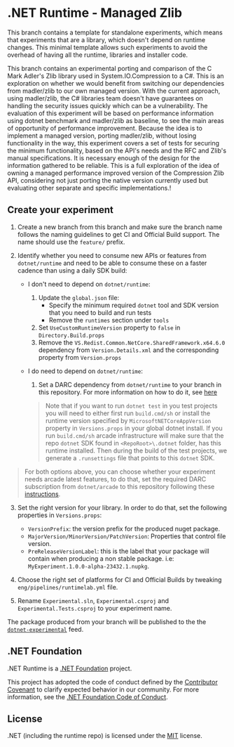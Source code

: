 # .NET Runtime - Managed Zlib

This branch contains a template for standalone experiments, which means that experiments that are a library, which doesn't depend on runtime changes. This minimal template allows such experiments to avoid the overhead of having all the runtime, libraries and installer code.

This branch contains an experimental porting and comparison of the C Mark Adler's Zlib library used in System.IO.Compression to a C#. This is an exploration on whether we would benefit from switching our dependencies from madler/zlib to our own managed version. With the current approach, using madler/zlib, the C# libraries team doesn't have guarantees on handling the security issues quickly which can be a vulnerability. 
The evaluation of this experiment will be based on performance information using dotnet benchmark and madler/zlib  as baseline,  to see the main areas of opportunity of performance improvement. Because the idea is to implement a managed version, porting madler/zlib, without losing functionality in the way, this experiment covers a set of tests for securing the minimum functionality, based on the API's needs and the RFC and Zlib's manual specifications. It is necessary enough of the design for the information gathered to be reliable. 
This is a full exploration of the idea of owning a managed performance improved version of the Compression Zlib API, considering not just porting the native version currently used but evaluating other separate and specific implementations.!


## Create your experiment

1. Create a new branch from this branch and make sure the branch name follows the naming guidelines to get CI and Official Build support. The name should use the `feature/` prefix.

2. Identify whether you need to consume new APIs or features from `dotnet/runtime` and need to be able to consume these on a faster cadence than using a daily SDK build:
    - I don't need to depend on `dotnet/runtime`:
        1. Update the `global.json` file:
             - Specify the minimum required `dotnet` tool and SDK version that you need to build and run tests
             - Remove the `runtimes` section under `tools`
        2. Set `UseCustomRuntimeVersion` property to `false` in `Directory.Build.props`
        3. Remove the `VS.Redist.Common.NetCore.SharedFramework.x64.6.0` dependency from `Version.Details.xml` and the corresponding property from `Version.props`
    - I do need to depend on `dotnet/runtime`:
        1. Set a DARC dependency from `dotnet/runtime` to your branch in this repository. For more information on how to do it, see [here](https://github.com/dotnet/arcade/blob/main/Documentation/Darc.md#darc)


        > Note that if you want to run `dotnet test` in you test projects you will need to either first run `build.cmd/sh` or install the runtime version specified by `MicrosoftNETCoreAppVersion` property in `Versions.props` in your global dotnet install. If you run `build.cmd/sh` arcade infrastructure will make sure that the repo `dotnet` SDK found in `<RepoRoot>\.dotnet` folder, has this runtime installed. Then during the build of the test projects, we generate a `.runsettings` file that points to this `dotnet` SDK.


> For both options above, you can choose whether your experiment needs arcade latest features, to do that, set the required DARC subscription from `dotnet/arcade` to this repository following these [instructions](https://github.com/dotnet/arcade/blob/main/Documentation/Darc.md#darc).

3. Set the right version for your library. In order to do that, set the following properties in `Versions.props`:
    - `VersionPrefix`: the version prefix for the produced nuget package.
    - `MajorVersion/MinorVersion/PatchVersion`: Properties that control file version.
    - `PreReleaseVersionLabel`: this is the label that your package will contain when producing a non stable package. i.e: `MyExperiment.1.0.0-alpha-23432.1.nupkg`.

4. Choose the right set of platforms for CI and Official Builds by tweaking `eng/pipelines/runtimelab.yml` file.

5. Rename `Experimental.sln`, `Experimental.csproj` and `Experimental.Tests.csproj` to your experiment name.

The package produced from your branch will be published to the the [`dotnet-experimental`](https://dev.azure.com/dnceng/public/_packaging?_a=feed&feed=dotnet-experimental) feed.

## .NET Foundation

.NET Runtime is a [.NET Foundation](https://www.dotnetfoundation.org/projects) project.

This project has adopted the code of conduct defined by the [Contributor Covenant](http://contributor-covenant.org/) to clarify expected behavior in our community. For more information, see the [.NET Foundation Code of Conduct](http://www.dotnetfoundation.org/code-of-conduct).

## License

.NET (including the runtime repo) is licensed under the [MIT](LICENSE.TXT) license.
